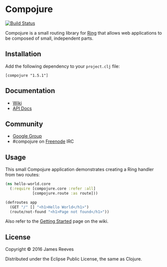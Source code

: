 # Compojure

[![Build Status](https://travis-ci.org/weavejester/compojure.svg?branch=master)](https://travis-ci.org/weavejester/compojure)

Compojure is a small routing library for [Ring][1] that allows web
applications to be composed of small, independent parts.

## Installation

Add the following dependency to your `project.clj` file:

    [compojure "1.5.1"]

## Documentation

* [Wiki](https://github.com/weavejester/compojure/wiki)
* [API Docs](http://weavejester.github.com/compojure)

## Community

* [Google Group](http://groups.google.com/group/compojure)
* #compojure on [Freenode](http://freenode.net/) IRC

## Usage

This small Compojure application demonstrates creating a Ring handler
from two routes:

```clojure
(ns hello-world.core
  (:require [compojure.core :refer :all]
            [compojure.route :as route]))

(defroutes app
  (GET "/" [] "<h1>Hello World</h1>")
  (route/not-found "<h1>Page not found</h1>"))
```

Also refer to the [Getting Started][2] page on the wiki.

[1]:https://github.com/ring-clojure/ring
[2]:https://github.com/weavejester/compojure/wiki/Getting-Started

## License

Copyright © 2016 James Reeves

Distributed under the Eclipse Public License, the same as Clojure.
